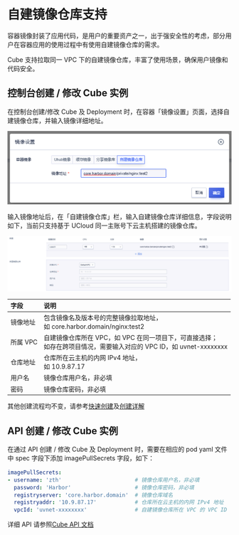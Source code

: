 # 自建镜像仓库支持

容器镜像封装了应用代码，是用户的重要资产之一，出于强安全性的考虑，部分用户在容器应用的使用过程中有使用自建镜像仓库的需求。

Cube 支持拉取同一 VPC 下的自建镜像仓库，丰富了使用场景，确保用户镜像和代码安全。

## 控制台创建 / 修改 Cube 实例

在控制台创建/修改 Cube 及 Deployment 时，在容器「镜像设置」页面，选择自建镜像仓库，并输入镜像详细地址。

![](../images/userguide/selfrepository_1.png)

输入镜像地址后，在「自建镜像仓库」栏，输入自建镜像仓库详细信息，字段说明如下，当前只支持基于 UCloud 同一主账号下云主机搭建的镜像仓库。

![](../images/userguide/selfrepository_2.png)

|    字段    |  说明  |
|:------|:------|
|镜像地址|包含镜像名及版本号的完整镜像拉取地址，<br>如 core.harbor.domain/nginx:test2|
|所属 VPC|自建镜像仓库所在 VPC，如 VPC 在同一项目下，可直接选择；<br>如存在跨项目情况，需要输入对应的 VPC ID，如 uvnet-xxxxxxxx|
|仓库地址|仓库所在云主机的内网 IPv4 地址，<br>如 10.9.87.17|
|用户名|镜像仓库用户名，非必填|
|密码|镜像仓库密码，非必填|

其他创建流程均不变，请参考[快速创建](/cube/userguide/quick_start.md)及[创建详解](cube/userguide/describe_create.md)

## API 创建 / 修改 Cube 实例

在通过 API 创建 / 修改 Cube 及 Deployment 时，需要在相应的 pod yaml 文件中 spec 字段下添加 imagePullSecrets 字段，如下：

```yaml
imagePullSecrets:
- username: 'zth'                       # 镜像仓库用户名，非必填
  password: 'Harbor'                    # 镜像仓库密码，非必填
  registryserver: 'core.harbor.domain'  # 镜像仓库域名
  registryaddr: '10.9.87.17'            # 仓库所在云主机的内网 IPv4 地址
  vpcId: 'uvnet-xxxxxxxx'               # 自建镜像仓库所在 VPC 的 VPC ID
```

详细 API 请参照[Cube API 文档](/api/cube-api/README.md)